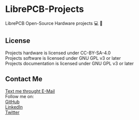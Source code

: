 # LibrePCB-Projects
LibrePCB Open-Source Hardware projects
💻 🚀 
## License
Projects hardware is licensed under CC-BY-SA-4.0  
Projects software is licensed under GNU GPL v3 or later  
Projects documentation is licensed under GNU GPL v3 or later  
## Contact Me
[ Text me throught E-Mail](mailto:vrstanchev@gmail.com)  
Follow me on:   
[GitHub](https://github.com/vrstanchev)  
[LinkedIn](https://www.linkedin.com/in/vrstanchev/)  
[Twitter](https://twitter.com/vrstanchev)  
